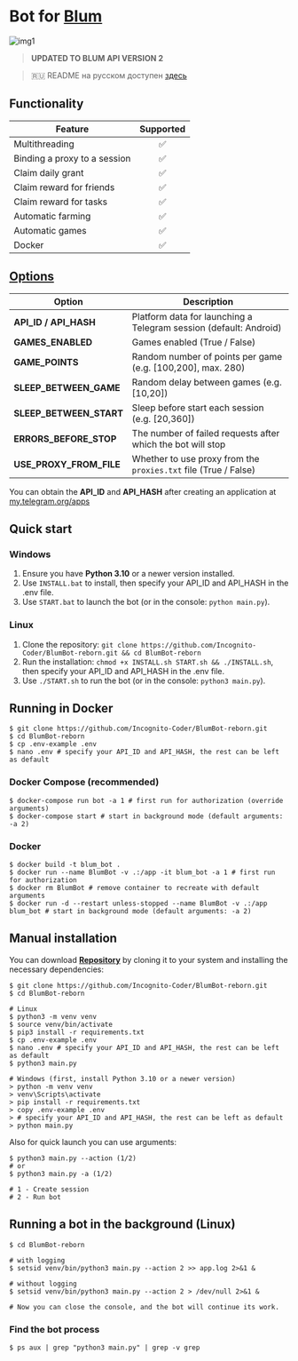 # Bot for [Blum](https://alexell.pro/cc/blum)

![img1](.github/images/demo.png)

> **UPDATED TO BLUM API VERSION 2**

> 🇷🇺 README на русском доступен [здесь](README-RU.md)

## Functionality
| Feature                                                        | Supported  |
|----------------------------------------------------------------|:----------:|
| Multithreading                                                 |     ✅     |
| Binding a proxy to a session                                   |     ✅     |
| Claim daily grant                                              |     ✅     |
| Claim reward for friends                                       |     ✅     |
| Claim reward for tasks                                         |     ✅     |
| Automatic farming                                              |     ✅     |
| Automatic games                                                |     ✅     |
| Docker                                                         |     ✅     |

## [Options](https://github.com/Incognito-Coder/BlumBot-reborn/blob/main/.env-example)
| Option                  | Description                                                                |
|-------------------------|----------------------------------------------------------------------------|
| **API_ID / API_HASH**   | Platform data for launching a Telegram session (default: Android)          |
| **GAMES_ENABLED**       | Games enabled (True / False)                                               |
| **GAME_POINTS**         | Random number of points per game (e.g. [100,200], max. 280)                |
| **SLEEP_BETWEEN_GAME**  | Random delay between games (e.g. [10,20])                                  |
| **SLEEP_BETWEEN_START** | Sleep before start each session (e.g. [20,360])                            |
| **ERRORS_BEFORE_STOP**  | The number of failed requests after which the bot will stop                |
| **USE_PROXY_FROM_FILE** | Whether to use proxy from the `proxies.txt` file (True / False)            |

You can obtain the **API_ID** and **API_HASH** after creating an application at [my.telegram.org/apps](https://my.telegram.org/apps)

## Quick start
### Windows
1. Ensure you have **Python 3.10** or a newer version installed.
2. Use `INSTALL.bat` to install, then specify your API_ID and API_HASH in the .env file.
3. Use `START.bat` to launch the bot (or in the console: `python main.py`).

### Linux
1. Clone the repository: `git clone https://github.com/Incognito-Coder/BlumBot-reborn.git && cd BlumBot-reborn`
2. Run the installation: `chmod +x INSTALL.sh START.sh && ./INSTALL.sh`, then specify your API_ID and API_HASH in the .env file.
3. Use `./START.sh` to run the bot (or in the console: `python3 main.py`).

## Running in Docker
```
$ git clone https://github.com/Incognito-Coder/BlumBot-reborn.git
$ cd BlumBot-reborn
$ cp .env-example .env
$ nano .env # specify your API_ID and API_HASH, the rest can be left as default
```
### Docker Compose (recommended)
```
$ docker-compose run bot -a 1 # first run for authorization (override arguments)
$ docker-compose start # start in background mode (default arguments: -a 2)
```
### Docker
```
$ docker build -t blum_bot .
$ docker run --name BlumBot -v .:/app -it blum_bot -a 1 # first run for authorization
$ docker rm BlumBot # remove container to recreate with default arguments
$ docker run -d --restart unless-stopped --name BlumBot -v .:/app blum_bot # start in background mode (default arguments: -a 2)
```

## Manual installation
You can download [**Repository**](https://github.com/Incognito-Coder/BlumBot-reborn) by cloning it to your system and installing the necessary dependencies:
```
$ git clone https://github.com/Incognito-Coder/BlumBot-reborn.git
$ cd BlumBot-reborn

# Linux
$ python3 -m venv venv
$ source venv/bin/activate
$ pip3 install -r requirements.txt
$ cp .env-example .env
$ nano .env # specify your API_ID and API_HASH, the rest can be left as default
$ python3 main.py

# Windows (first, install Python 3.10 or a newer version)
> python -m venv venv
> venv\Scripts\activate
> pip install -r requirements.txt
> copy .env-example .env
> # specify your API_ID and API_HASH, the rest can be left as default
> python main.py
```

Also for quick launch you can use arguments:
```
$ python3 main.py --action (1/2)
# or
$ python3 main.py -a (1/2)

# 1 - Create session
# 2 - Run bot
```

## Running a bot in the background (Linux)
```
$ cd BlumBot-reborn

# with logging
$ setsid venv/bin/python3 main.py --action 2 >> app.log 2>&1 &

# without logging
$ setsid venv/bin/python3 main.py --action 2 > /dev/null 2>&1 &

# Now you can close the console, and the bot will continue its work.
```

### Find the bot process
```
$ ps aux | grep "python3 main.py" | grep -v grep
```